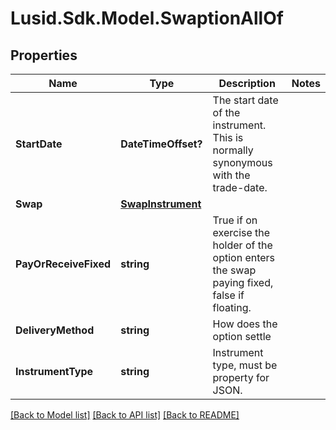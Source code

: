 
# Lusid.Sdk.Model.SwaptionAllOf

## Properties

Name | Type | Description | Notes
------------ | ------------- | ------------- | -------------
**StartDate** | **DateTimeOffset?** | The start date of the instrument. This is normally synonymous with the trade-date. | 
**Swap** | [**SwapInstrument**](SwapInstrument.md) |  | 
**PayOrReceiveFixed** | **string** | True if on exercise the holder of the option enters the swap paying fixed, false if floating. | 
**DeliveryMethod** | **string** | How does the option settle | 
**InstrumentType** | **string** | Instrument type, must be property for JSON. | 

[[Back to Model list]](../README.md#documentation-for-models)
[[Back to API list]](../README.md#documentation-for-api-endpoints)
[[Back to README]](../README.md)

